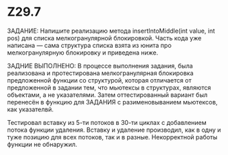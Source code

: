 # Z29.7

ЗАДАНИЕ:
Напишите реализацию метода insertIntoMiddle(int value, int pos) для списка мелкогранулярной блокировкой. 
Часть кода уже написана — сама структура списка взята из юнита про мелкогранулярную блокировку и приведена ниже.

ЗАДНИЕ ВЫПОЛНЕНО:
В процессе выполнения задания, была реализована и протестирована мелкогранулярная блокировка предложенной функции 
со структурой, которая отличается от предложенной в задании тем, что мьютексы в структурах, являются 
объектами, а не указателями. Затем оттестированный вариант был перенесён в функцию для ЗАДАНИЯ с разименовыванием мьютексов, 
как указателвй.

Тестировал вставку из 5-ти потоков в 30-ти циклах с добавлением потока функции удаления.
Вставку и удаление производил, как в одну и туже позицию для всех потоков, так и в разные.
Некорректной работы функции не обнаружил.


